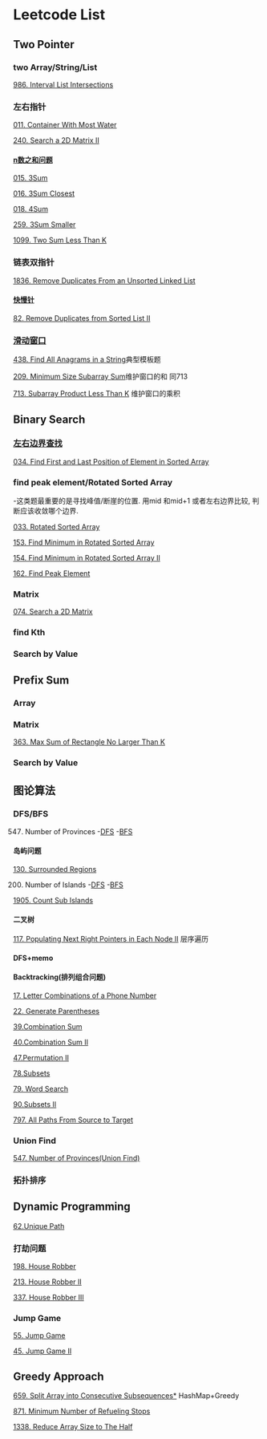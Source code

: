 # Leetcode List
## Two Pointer
### two Array/String/List
[986. Interval List Intersections](https://github.com/youdanzh/Leetcode/blob/main/TwoPointers/LCproblems/986.%20Interval%20List%20Intersections.java)
### 左右指针
[011. Container With Most Water](https://github.com/youdanzh/Leetcode/blob/main/TwoPointers/LCproblems/011.%20Container%20With%20Most%20Water.java)

[240. Search a 2D Matrix II](https://github.com/youdanzh/Leetcode/blob/main/TwoPointers/LCproblems/240.%20Search%20a%202D%20Matrix%20II.java)

#### [n数之和问题](https://github.com/youdanzh/Leetcode/blob/main/TwoPointers/two_sum_template.java)
[015. 3Sum](https://github.com/youdanzh/Leetcode/blob/main/TwoPointers/LCproblems/015.3Sum.java)

[016. 3Sum Closest](https://github.com/youdanzh/Leetcode/blob/main/TwoPointers/LCproblems/016.3Sum%20closest.java)

[018. 4Sum](https://github.com/youdanzh/Leetcode/blob/main/TwoPointers/LCproblems/18.%204Sum.java)

[259. 3Sum Smaller](https://github.com/youdanzh/Leetcode/blob/main/TwoPointers/LCproblems/259.3Sum%20Smaller.java)

[1099. Two Sum Less Than K](https://github.com/youdanzh/Leetcode/blob/main/TwoPointers/LCproblems/1099.%20Two%20Sum%20Less%20Than%20K.java)
### 链表双指针
[1836. Remove Duplicates From an Unsorted Linked List](https://github.com/youdanzh/Leetcode/blob/main/TwoPointers/LCproblems/1836.%20Remove%20Duplicates%20From%20an%20Unsorted%20Linked%20List.java)
#### [快慢针](https://github.com/youdanzh/Leetcode/blob/main/TwoPointers/Fast_slow.java)
[82. Remove Duplicates from Sorted List II](https://github.com/youdanzh/Leetcode/blob/main/TwoPointers/LCproblems/82.%20Remove%20Duplicates%20from%20Sorted%20List%20II.java)
### [滑动窗口](https://github.com/youdanzh/Leetcode/blob/main/TwoPointers/LCproblems/438.%20Find%20All%20Anagrams%20in%20a%20String.java)
[438. Find All Anagrams in a String](https://github.com/youdanzh/Leetcode/blob/main/TwoPointers/LCproblems/438.%20Find%20All%20Anagrams%20in%20a%20String.java)典型模板题

[209. Minimum Size Subarray Sum](https://github.com/youdanzh/Leetcode/blob/main/TwoPointers/LCproblems/209.%20Minimum%20Size%20Subarray%20Sum.java)维护窗口的和 同713

[713. Subarray Product Less Than K](https://github.com/youdanzh/Leetcode/blob/main/TwoPointers/LCproblems/713.%20Subarray%20Product%20Less%20Than%20K.java)
维护窗口的乘积
## Binary Search
### [左右边界查找](https://github.com/youdanzh/Leetcode/blob/main/BinarySearch/left_right_bound_template.java)
[034. Find First and Last Position of Element in Sorted Array](https://github.com/youdanzh/Leetcode/blob/main/BinarySearch/LCproblems/034.Find%20First%20and%20Last%20Position%20of%20Element%20in%20Sorted%20Array.java)
### find peak element/Rotated Sorted Array
-这类题最重要的是寻找峰值/断崖的位置. 用mid 和mid+1 或者左右边界比较, 判断应该收敛哪个边界.

[033. Rotated Sorted Array](https://github.com/youdanzh/Leetcode/blob/main/BinarySearch/LCproblems/033.Search%20in%20Rotated%20Sorted%20Array.java) 


[153. Find Minimum in Rotated Sorted Array](https://github.com/youdanzh/Leetcode/blob/main/BinarySearch/LCproblems/153.%20Find%20Minimum%20in%20Rotated%20Sorted%20Array.java)

[154. Find Minimum in Rotated Sorted Array II](https://github.com/youdanzh/Leetcode/blob/main/BinarySearch/LCproblems/154.%20Find%20Minimum%20in%20Rotated%20Sorted%20Array%20II.java)

[162. Find Peak Element](https://github.com/youdanzh/Leetcode/blob/main/BinarySearch/LCproblems/162.%20Find%20Peak%20Element.java)
### Matrix
[074. Search a 2D Matrix](https://github.com/youdanzh/Leetcode/blob/main/BinarySearch/LCproblems/074.Search%20a%202D%20matrix.java)
### find Kth 

### Search by Value
## Prefix Sum
### Array
### Matrix
[363. Max Sum of Rectangle No Larger Than K](https://github.com/youdanzh/Leetcode/blob/main/Prefix%20Sum/Array/363.%20Max%20Sum%20of%20Rectangle%20No%20Larger%20Than%20K.java)


### Search by Value 
## 图论算法
### DFS/BFS
547. Number of Provinces
    -[DFS](https://github.com/youdanzh/Leetcode/blob/main/Graph/DFS/547.%20Number%20of%20Provinces(DFS).java)
    -[BFS](https://github.com/youdanzh/Leetcode/blob/main/Graph/BFS/547.%20Number%20of%20Provinces(BFS).java)
#### 岛屿问题

[130. Surrounded Regions](https://github.com/youdanzh/Leetcode/blob/main/Graph/DFS/130.%20Surrounded%20Regions(DFS).java)

200. Number of Islands
    -[DFS](https://github.com/youdanzh/Leetcode/blob/main/Graph/DFS/200.%20Number%20of%20Islands(DFS).java)
    -[BFS](https://github.com/youdanzh/Leetcode/blob/main/Graph/BFS/200.%20Number%20of%20Islands(BFS).java)
    
[1905. Count Sub Islands](https://github.com/youdanzh/Leetcode/blob/main/Graph/DFS/1905.%20Count%20Sub%20Islands(DFS).java)

#### 二叉树
[117. Populating Next Right Pointers in Each Node II](https://github.com/youdanzh/Leetcode/blob/main/Graph/BFS/117.%20Populating%20Next%20Right%20Pointers%20in%20Each%20Node%20II.java) 层序遍历
#### DFS+memo

#### Backtracking(排列组合问题)
[17. Letter Combinations of a Phone Number](https://github.com/youdanzh/Leetcode/blob/main/Graph/DFS/17.%20Letter%20Combinations%20of%20a%20Phone%20Number(backtracking).java)

[22. Generate Parentheses](https://github.com/youdanzh/Leetcode/blob/main/Graph/DFS/22.%20Generate%20Parentheses(backtracking).java)

[39.Combination Sum](https://github.com/youdanzh/Leetcode/blob/main/Graph/DFS/39.%20Combination%20Sum(backtracking).java)

[40.Combination Sum II](https://github.com/youdanzh/Leetcode/blob/main/Graph/DFS/40.%20Combination%20Sum%20II(backtracking).java)

[47.Permutation II](https://github.com/youdanzh/Leetcode/blob/main/Graph/DFS/47.%20Permutation%20II(backtracking).java)

[78.Subsets](https://github.com/youdanzh/Leetcode/blob/main/Graph/DFS/78.%20Subsets(backtracking).java)

[79. Word Search](https://github.com/youdanzh/Leetcode/blob/main/Graph/DFS/79.%20Word%20Search(backtracking).java)

[90.Subsets II](https://github.com/youdanzh/Leetcode/blob/main/Graph/DFS/90.%20Subset%20II(backtracking).java)

[797. All Paths From Source to Target](https://github.com/youdanzh/Leetcode/blob/main/Graph/DFS/797.%20All%20Paths%20From%20Source%20to%20Target(backtracking).java)


### Union Find
[547. Number of Provinces(Union Find)](https://github.com/youdanzh/Leetcode/blob/main/Graph/UnionFind/547.%20Number%20of%20Provinces(Union).java)
### 拓扑排序

## Dynamic Programming
[62.Unique Path](https://github.com/youdanzh/Leetcode/blob/main/DP/62.%20Unique%20Path.java)
### 打劫问题
[198. House Robber](https://github.com/youdanzh/Leetcode/blob/main/DP/198.%20House%20Robber.java)

[213.  House Robber II](https://github.com/youdanzh/Leetcode/blob/main/DP/213.%20House%20Robber%20%7C%7C.java)

[337. House Robber III](https://github.com/youdanzh/Leetcode/blob/main/DP/337.%20House%20Robber%20III.java)
### Jump Game
[55. Jump Game](https://github.com/youdanzh/Leetcode/blob/main/DP/55.%20Jump%20Game.java)

[45. Jump Game II](https://github.com/youdanzh/Leetcode/blob/main/DP/45.%20Jump%20Game%20II.java)


## Greedy Approach
[659. Split Array into Consecutive Subsequences*](https://github.com/youdanzh/Leetcode/blob/main/Greedy/659.%20Split%20Array%20into%20Consecutive%20Subsequences*.java) HashMap+Greedy

[871. Minimum Number of Refueling Stops](https://github.com/youdanzh/Leetcode/blob/main/Greedy/871.%20Minimum%20Number%20of%20Refueling%20Stops.java)

[1338. Reduce Array Size to The Half](https://github.com/youdanzh/Leetcode/blob/main/Greedy/1338.%20Reduce%20Array%20Size%20to%20The%20Half.java)

